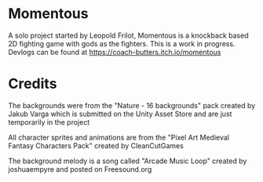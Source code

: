 # Momentous
A solo project started by Leopold Frilot, Momentous is a knockback based 2D fighting game with gods as the fighters. 
This is a work in progress. Devlogs can be found at https://coach-butters.itch.io/momentous

# Credits
The backgrounds were from the "Nature - 16 backgrounds" pack created by Jakub Varga which is submitted on the Unity Asset Store and are just temporarily in the project

All character sprites and animations are from the "Pixel Art Medieval Fantasy Characters Pack" created by CleanCutGames

The background melody is a song called "Arcade Music Loop" created by joshuaempyre and posted on Freesound.org
